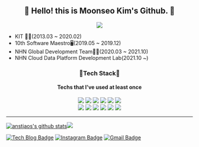 <div align=center>
  <h2>
    &#128075; Hello! this is Moonseo Kim's Github. &#128075;
  </h2>
</div>

<div align=center>
  <a href="https://hits.seeyoufarm.com"><img src="https://hits.seeyoufarm.com/api/count/incr/badge.svg?url=https%3A%2F%2Fgithub.com%2Fanstjaos%2Fhit-counter"/></a>                        
</div>

* KIT 👨‍🎓(2013.03 ~ 2020.02)
* 10th Software Maestro🖥(2019.05 ~ 2019.12)
* NHN Global Development Team👨‍💻(2020.03 ~ 2021.10)
* NHN Cloud Data Platform Development Lab(2021.10 ~)



<div align=center>
  <h3>
    🔨Tech Stack🔨
  </h3>
  <h4>
    Techs that I've used at least once
  </h4>
</div>

<div align=center>
  <img src="https://img.shields.io/badge/C-gray?style=flat-square&logo=C&logoColor=#A8B9CC"/> <img src="https://img.shields.io/badge/C++-blue?style=flat-square&logo=C%2B%2B&logoColor=white"/> <img src="https://img.shields.io/badge/Java-steelblue?style=flat-square&logo=Java&logoColor=#007396"/> <img src="https://img.shields.io/badge/Python-slateblue?style=flat-square&logo=Python&logoColor=white"/> <img src="https://img.shields.io/badge/JavaScript-yellow?style=flat-square&logo=JavaScript&logoColor=black"/> <img src="https://img.shields.io/badge/Node.js-limegreen?style=flat-square&logo=Node.js&logoColor=white"/>
</div>

<div align=center>
    <img src="https://img.shields.io/badge/Hyperledger%20Fabric-dimgray?style=flat-square&logo=Hyperledger&logoColor=white"/> <img src="https://img.shields.io/badge/Spring-green?style=flat-square&logo=Spring&logoColor=white"/> <img src="https://img.shields.io/badge/Docker-dodgerblue?style=flat-square&logo=Docker&logoColor=white"/> <img src="https://img.shields.io/badge/Go-deepskyblue?style=flat-square&logo=Go&logoColor=white"/> <img src="https://img.shields.io/badge/Android%20Studio-mediumseagreen?style=flat-square&logo=Android%20Studio&logoColor=black"/> <img src="https://img.shields.io/badge/Angular-red?style=flat-square&logo=Angular&logoColor=white"/>
</div>

---

[![anstjaos's github stats](https://github-readme-stats.vercel.app/api?username=anstjaos)](https://github.com/anstjaos/github-readme-stats)<img src="https://github-readme-stats.vercel.app/api/top-langs/?username=anstjaos&hide_border=true&layout=compact"/>



[![Tech Blog Badge](http://img.shields.io/badge/-Tech%20blog-black?style=flat-square&logo=github&link=https://anstjaos.github.io/)](https://anstjaos.github.io/) [![Instagram Badge](https://img.shields.io/badge/-Instagram-dd2a7b?style=flat-square&logo=instagram&logoColor=white&link=https://www.instagram.com/document_k/)](https://www.instagram.com/document_k/) [![Gmail Badge](https://img.shields.io/badge/-Gmail-d14836?style=flat-square&logo=Gmail&logoColor=white&link=mailto:moonseo.kim@nhn.com)](mailto:moonseo.kim@nhn.com)

